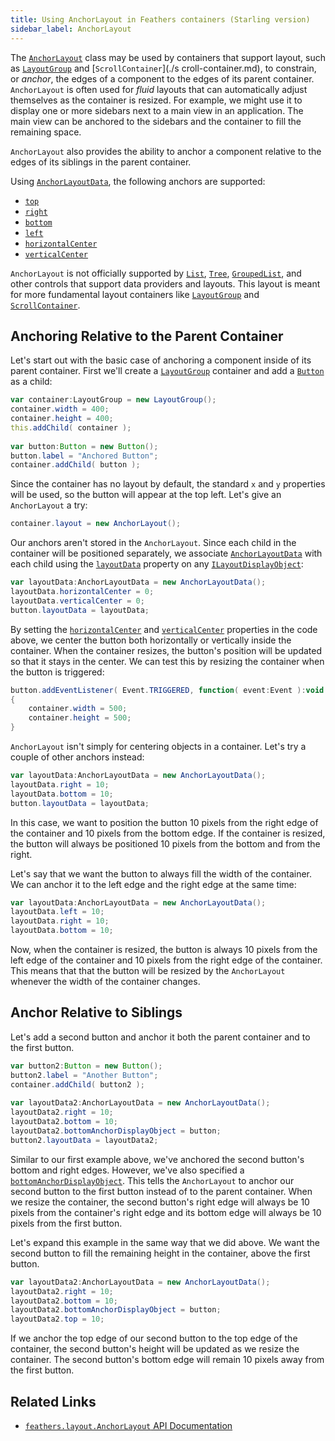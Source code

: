```yaml
---
title: Using AnchorLayout in Feathers containers (Starling version)
sidebar_label: AnchorLayout
---
```


The [`AnchorLayout`](/api-reference/feathers/layout/AnchorLayout.html) class may be used by containers that support layout, such as [`LayoutGroup`](./layout-group.md) and [`ScrollContainer`](./s
croll-container.md), to constrain, or _anchor_, the edges of a component to the edges of its parent container. `AnchorLayout` is often used for _fluid_ layouts that can automatically adjust themselves as the container is resized. For example, we might use it to display one or more sidebars next to a main view in an application. The main view can be anchored to the sidebars and the container to fill the remaining space.

`AnchorLayout` also provides the ability to anchor a component relative to the edges of its siblings in the parent container.

Using [`AnchorLayoutData`](/api-reference/feathers/layout/AnchorLayoutData.html), the following anchors are supported:

- [`top`](/api-reference/feathers/layout/AnchorLayoutData.html#top)
- [`right`](/api-reference/feathers/layout/AnchorLayoutData.html#right)
- [`bottom`](/api-reference/feathers/layout/AnchorLayoutData.html#bottom)
- [`left`](/api-reference/feathers/layout/AnchorLayoutData.html#left)
- [`horizontalCenter`](/api-reference/feathers/layout/AnchorLayoutData.html#horizontalCenter)
- [`verticalCenter`](/api-reference/feathers/layout/AnchorLayoutData.html#verticalCenter)

`AnchorLayout` is not officially supported by [`List`](./list.md), [`Tree`](./tree.md), [`GroupedList`](./grouped-list.md), and other controls that support data providers and layouts. This layout is meant for more fundamental layout containers like [`LayoutGroup`](./layout-group.md) and [`ScrollContainer`](./scroll-container.md).

## Anchoring Relative to the Parent Container

Let's start out with the basic case of anchoring a component inside of its parent container. First we'll create a [`LayoutGroup`](./layout-group.md) container and add a [`Button`](./button.md) as a child:

```actionscript
var container:LayoutGroup = new LayoutGroup();
container.width = 400;
container.height = 400;
this.addChild( container );
 
var button:Button = new Button();
button.label = "Anchored Button";
container.addChild( button );
```

Since the container has no layout by default, the standard `x` and `y` properties will be used, so the button will appear at the top left. Let's give an `AnchorLayout` a try:

```actionscript
container.layout = new AnchorLayout();
```

Our anchors aren't stored in the `AnchorLayout`. Since each child in the container will be positioned separately, we associate [`AnchorLayoutData`](/api-reference/feathers/layout/AnchorLayoutData.html) with each child using the [`layoutData`](/api-reference/feathers/core/ILayoutDisplayObject.html#layoutData) property on any [`ILayoutDisplayObject`](/api-reference/feathers/core/ILayoutDisplayObject.html):

```actionscript
var layoutData:AnchorLayoutData = new AnchorLayoutData();
layoutData.horizontalCenter = 0;
layoutData.verticalCenter = 0;
button.layoutData = layoutData;
```

By setting the [`horizontalCenter`](/api-reference/feathers/layout/AnchorLayoutData.html#horizontalCenter) and [`verticalCenter`](/api-reference/feathers/layout/AnchorLayoutData.html#verticalCenter) properties in the code above, we center the button both horizontally or vertically inside the container. When the container resizes, the button's position will be updated so that it stays in the center. We can test this by resizing the container when the button is triggered:

```actionscript
button.addEventListener( Event.TRIGGERED, function( event:Event ):void
{
    container.width = 500;
    container.height = 500;
}
```

`AnchorLayout` isn't simply for centering objects in a container. Let's try a couple of other anchors instead:

```actionscript
var layoutData:AnchorLayoutData = new AnchorLayoutData();
layoutData.right = 10;
layoutData.bottom = 10;
button.layoutData = layoutData;
```

In this case, we want to position the button 10 pixels from the right edge of the container and 10 pixels from the bottom edge. If the container is resized, the button will always be positioned 10 pixels from the bottom and from the right.

Let's say that we want the button to always fill the width of the container. We can anchor it to the left edge and the right edge at the same time:

```actionscript
var layoutData:AnchorLayoutData = new AnchorLayoutData();
layoutData.left = 10;
layoutData.right = 10;
layoutData.bottom = 10;
```

Now, when the container is resized, the button is always 10 pixels from the left edge of the container and 10 pixels from the right edge of the container. This means that that the button will be resized by the `AnchorLayout` whenever the width of the container changes.

## Anchor Relative to Siblings

Let's add a second button and anchor it both the parent container and to the first button.

```actionscript
var button2:Button = new Button();
button2.label = "Another Button";
container.addChild( button2 );
 
var layoutData2:AnchorLayoutData = new AnchorLayoutData();
layoutData2.right = 10;
layoutData2.bottom = 10;
layoutData2.bottomAnchorDisplayObject = button;
button2.layoutData = layoutData2;
```

Similar to our first example above, we've anchored the second button's bottom and right edges. However, we've also specified a [`bottomAnchorDisplayObject`](/api-reference/feathers/layout/AnchorLayoutData.html#bottomAnchorDisplayObject). This tells the `AnchorLayout` to anchor our second button to the first button instead of to the parent container. When we resize the container, the second button's right edge will always be 10 pixels from the container's right edge and its bottom edge will always be 10 pixels from the first button.

Let's expand this example in the same way that we did above. We want the second button to fill the remaining height in the container, above the first button.

```actionscript
var layoutData2:AnchorLayoutData = new AnchorLayoutData();
layoutData2.right = 10;
layoutData2.bottom = 10;
layoutData2.bottomAnchorDisplayObject = button;
layoutData2.top = 10;
```

If we anchor the top edge of our second button to the top edge of the container, the second button's height will be updated as we resize the container. The second button's bottom edge will remain 10 pixels away from the first button.

## Related Links

- [`feathers.layout.AnchorLayout` API Documentation](/api-reference/feathers/layout/AnchorLayout.html)
